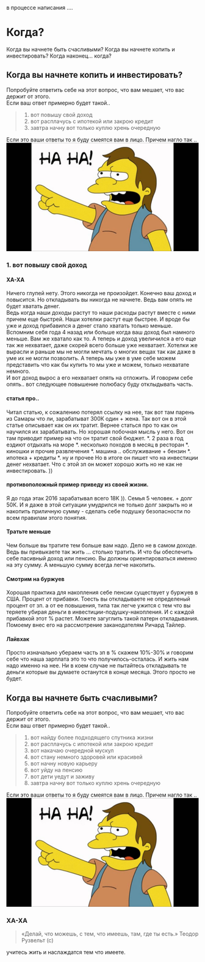 в процессе написания ....
# Когда?

Когда вы начнете быть счасливыми?
Когда вы начнете копить и инвестировать?
Когда наконец... когда?

## Когда вы начнете копить и инвестировать?
Попробуйте ответить себе на этот вопрос, что вам мешает, что вас держит от этого.  
Если ваш ответ примерно будет такой.. 
> 1. вот повышу свой доход
> 2. вот расплачусь с ипотекой или закрою кредит
> 3. завтра начну вот только куплю хрень очередную

Если это ваши ответы то я буду смеятся вам в лицо. Причем нагло так .. 
![](https://github.com/bad4iz/journal/blob/master/%D0%BD%D0%B5%D0%BB%D1%8C%D1%81%D0%BE%D0%BD%20%D1%85%D0%B0%20%D1%85%D0%B0.jpg)

### 1. вот повышу свой доход
#### ХА-ХА
Ничего глупей нету. Этого никогда не произойдет. Конечно ваш доход и повысится. Но откладывать вы никогда не начнете. Ведь вам опять не будет хватать денег.   
Ведь когда наши доходы растут то наши расходы растут вместе с ними причем еще быстрей. Наши хотелки растут еще быстрее. И вроде бы уже и доход прибавился а денег стало хватать только меньше.
Вспомним себя года 4 назад или больше когда ваш доход был намного меньше. Вам же хватало как то. А теперь и доход увеличился а его еще так же нехватает, даже скорей всего больше уже нехватает.
Хотелки же вырасли и раньше мы не могли мечтать о многих вещах так как даже в уме их не могли позволить. А теперь мы уже в уме себе можем представить что как бы купить то мы уже и можем, только нехватате немного.   
И вот доход вырос а его нехватает опять на отложить. И говорим себе опять.. вот следующее повышение полюбасу буду отклыдывать часть.   

####  статья про..
Читал статью, к сожалению потерял ссылку на нее, так вот там парень из Самары что ли, зарабатыват 300К один + жена. Так вот он в этой статье описывает как он их тратит. Вернее статься про то как он научился их зарабатывать. 
Но хорошая побочная мысль у него. Вот он там приводит пример на что он тратит свой бюджет. 
*. 2 раза в год ездиют отдыхать на море
*. несколько походов в месяц в ресторан
*. киношки и прочие развлечения
*. машина .. обслуживание + бензин
*. ипотека + кредиты
*. ну и прочее
Но в итоге он пишет что на инвестиции денег нехватает. Что с этой зп он может хорошо жить но не как не инвестировать. ))   

#### противоположный пример приведу из своей жизни. 
Я до года этак 2016 зарабатывал всего 18К )). Семья 5 человек. + долг 50К. И я даже в этой ситуации умудрился не только долг закрыть но и накопить приличную сумму - сделать себе подушку безопасности по всем правилам этого понятия.

#### Тратьте меньше
Чем больше вы тратите тем больше вам надо.
Дело не в самом доходе. Ведь вы привыкаете так жить ... столько тратить. И что бы обеспечить себе пасивный доход или пенсию. Вы должны ориентироваться именно на эту сумму. А меньшую сумму всегда легче накопить.

#### Смотрим на буржуев
Хорошая практика для накопления себе пенсии существует у буржуев в США. Процент от прибавки. Тоесть вы откладываете не определеный процент от зп. а от ее повышения, типа так легче ужится с тем что вы теряете убирая деньги в инвестиции-подушку-накопления. И с каждой прибавкой этот % растет. Можете загуглить такой патерн откладывания. Помоему внес его на рассмотрение заканодателям Ричард Тайлер.

#### Лайвхак
Просто изначально убераем часть зп в % скажем 10%-30%  и говорим себе что наша зарплата это то что получилось-осталась. И жить нам надо именно на нее. Ни в коем случае не пытайтесь откладывать те деньги которые вы думаете останутся в конце месяца. Этого просто не будет.

## Когда вы начнете быть счасливыми?
Попробуйте ответить себе на этот вопрос, что вам мешает, что вас держит от этого.  
Если ваш ответ примерно будет такой.. 
> 1. вот найду более подходящего спутника жизни
> 2. вот расплачусь с ипотекой или закрою кредит
> 3. вот накачаю очередной мускул
> 4. вот стану немного здоровей или красивей
> 5. вот начну новую карьеру
> 6. вот уйду на пенсию
> 7. вот дети уедут и заживу
> 3. завтра начну вот только куплю хрень очередную

Если это ваши ответы то я буду смеятся вам в лицо. Причем нагло так .. 
![](https://github.com/bad4iz/journal/blob/master/%D0%BD%D0%B5%D0%BB%D1%8C%D1%81%D0%BE%D0%BD%20%D1%85%D0%B0%20%D1%85%D0%B0.jpg)

### ХА-ХА

> «Делай, что можешь, с тем, что имеешь, там, где ты есть.»
> Теодор Рузвельт (с)

учитесь жить и наслаждатся тем что имеете. 


